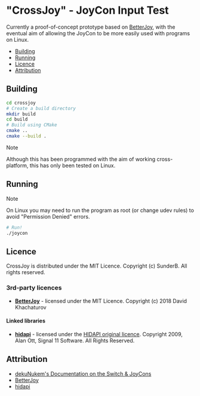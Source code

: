 # "CrossJoy" - JoyCon Input Test
Currently a proof-of-concept prototype based on [BetterJoy](https://github.com/Davidobot/BetterJoy), with the eventual aim of allowing the JoyCon to be more easily used with programs on Linux.

* [Building](#building)
* [Running](#running)
* [Licence](#licence)
* [Attribution](#attribution)

## Building
```bash
cd crossjoy
# Create a build directory
mkdir build
cd build
# Build using CMake
cmake ..
cmake --build .
```
> [!NOTE]
> Although this has been programmed with the aim of working cross-platform, this has only been tested on Linux.


## Running
> [!NOTE]
> On Linux you may need to run the program as root (or change udev rules) to avoid "Permission Denied" errors.
```bash
# Run!
./joycon
```

## Licence
CrossJoy is distributed under the MIT Licence. Copyright (c) SunderB. All rights reserved.

### 3rd-party licences
* **[BetterJoy](https://github.com/Davidobot/BetterJoy)** - licensed under the MIT Licence. Copyright (c) 2018 David Khachaturov
#### Linked libraries
* **[hidapi](https://github.com/libusb/hidapi/)** - licensed under the [HIDAPI original licence](https://github.com/libusb/hidapi/blob/master/LICENSE-orig.txt). Copyright 2009, Alan Ott, Signal 11 Software. All Rights Reserved.

## Attribution
* [dekuNukem's Documentation on the Switch & JoyCons](https://github.com/dekuNukem/Nintendo_Switch_Reverse_Engineering/)
* [BetterJoy](https://github.com/Davidobot/BetterJoy)
* [hidapi](https://github.com/libusb/hidapi/)
